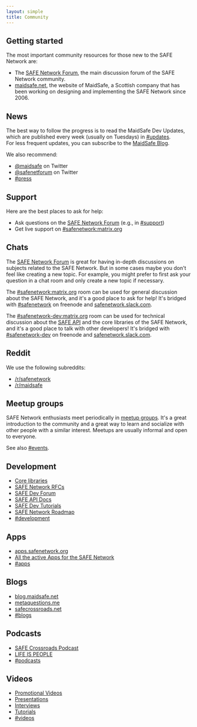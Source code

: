 ```yaml
---
layout: simple
title: Community
---
```


## Getting started

The most important community resources for those new to the SAFE Network are:

- The [SAFE Network Forum](https://safenetforum.org), the main discussion forum of the SAFE Network community.
- [maidsafe.net](https://maidsafe.net), the website of MaidSafe, a Scottish company that has been working on designing and implementing the SAFE Network since 2006.

## News

The best way to follow the progress is to read the MaidSafe Dev Updates, which are published every week (usually on Tuesdays) in [#updates](https://safenetforum.org/c/development/updates).<br>
For less frequent updates, you can subscribe to the [MaidSafe Blog](https://blog.maidsafe.net).

We also recommend:

- [@maidsafe](https://twitter.com/maidsafe) on Twitter
- [@safenetforum](https://twitter.com/safenetforum) on Twitter
- [#press](https://safenetforum.org/c/press)
<!-- - [This Week in SAFE](http://eepurl.com/btCCob) (a weekly newsletter) -->

## Support

Here are the best places to ask for help:

- Ask questions on the [SAFE Network Forum](https://safenetforum.org/) (e.g., in [#support](https://safenetforum.org/c/support))
- Get live support on [#safenetwork:matrix.org](https://riot.im/app/#/room/#safenetwork:matrix.org)

## Chats

The [SAFE Network Forum](https://safenetforum.org) is great for having in-depth discussions on subjects related to the SAFE Network. But in some cases maybe you don't feel like creating a new topic. For example, you might prefer to first ask your question in a chat room and only create a new topic if necessary.

The [#safenetwork:matrix.org](https://riot.im/app/#/room/#safenetwork:matrix.org) room can be used for general discussion about the SAFE Network, and it's a good place to ask for help! It's bridged with [#safenetwork](https://kiwiirc.com/client/irc.freenode.net/safenetwork) on freenode and [safenetwork.slack.com](https://slack.safenetwork.org).

The [#safenetwork-dev:matrix.org](https://riot.im/app/#/room/#safenetwork-dev:matrix.org) room can be used for technical discussion about the [SAFE API](https://api.safedev.org/) and the core libraries of the SAFE Network, and it's a good place to talk with other developers! It's bridged with [#safenetwork-dev](https://kiwiirc.com/client/irc.freenode.net/safenetwork-dev) on freenode and [safenetwork.slack.com](https://slack.safenetwork.org).

## Reddit

We use the following subreddits:

- [/r/safenetwork](https://www.reddit.com/r/safenetwork)
- [/r/maidsafe](https://www.reddit.com/r/maidsafe/)

## Meetup groups

SAFE Network enthusiasts meet periodically in [meetup groups](/meetup-groups/). It's a great introduction to the community and a great way to learn and socialize with other people with a similar interest. Meetups are usually informal and open to everyone.

See also [#events](https://safenetforum.org/c/community/events).

## Development

- [Core libraries](https://github.com/maidsafe)
- [SAFE Network RFCs](https://github.com/maidsafe/rfcs)
- [SAFE Dev Forum](https://forum.safedev.org/)
- [SAFE API Docs](https://api.safedev.org/)
- [SAFE Dev Tutorials](https://tutorials.safedev.org/)
- [SAFE Network Roadmap](https://maidsafe.net/roadmap_dev.html)
- [#development](https://safenetforum.org/c/development)
<!-- [JIRA issue tracker](https://maidsafe.atlassian.net) -->
<!-- [MaidSafe Code Bounty Program](https://blog.maidsafe.net/2015/07/08/maidsafe-code-bounty-program/) -->

## Apps

- [apps.safenetwork.org](https://apps.safenetwork.org/)
- [All the active Apps for the SAFE Network](https://safenetforum.org/t/all-the-active-apps-for-the-safe-network/11293)
- [#apps](https://safenetforum.org/c/apps)

## Blogs

- [blog.maidsafe.net](https://blog.maidsafe.net)
- [metaquestions.me](http://metaquestions.me/)
- [safecrossroads.net](http://www.safecrossroads.net/articles/)
- [#blogs](https://safenetforum.org/c/community/blogs)

## Podcasts

- [SAFE Crossroads Podcast](http://www.safecrossroads.net/podcasts/)
- [LIFE IS PEOPLE](https://www.youtube.com/channel/UC7s9jwN1LFor8UYZVIxNfgw)
- [#podcasts](https://safenetforum.org/c/community/podcasts)

## Videos

- [Promotional Videos](https://www.youtube.com/playlist?list=PL7GqwP0KrKTrk-mpXxPb1l-oyfTHoZIdK)
- [Presentations](https://www.youtube.com/playlist?list=PL7GqwP0KrKTp8FmcJMdC9xCm3YA1oQwqM)
- [Interviews](https://www.youtube.com/playlist?list=PL7GqwP0KrKTrW09U4rHgD5kDhJGNFFU-b)
- [Tutorials](https://www.youtube.com/playlist?list=PL7GqwP0KrKTqUKiSCDCRQDiRhznbeZjRu)
- [#videos](https://safenetforum.org/c/community/videos)
